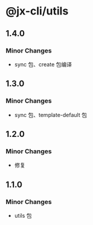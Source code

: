 # @jx-cli/utils

## 1.4.0

### Minor Changes

- sync 包、create 包编译

## 1.3.0

### Minor Changes

- sync 包、template-default 包

## 1.2.0

### Minor Changes

- 修复

## 1.1.0

### Minor Changes

- utils 包

